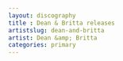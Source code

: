 ```yaml
---
layout: discography
title : Dean & Britta releases
artistslug: dean-and-britta
artist: Dean &amp; Britta
categories: primary
---
```


